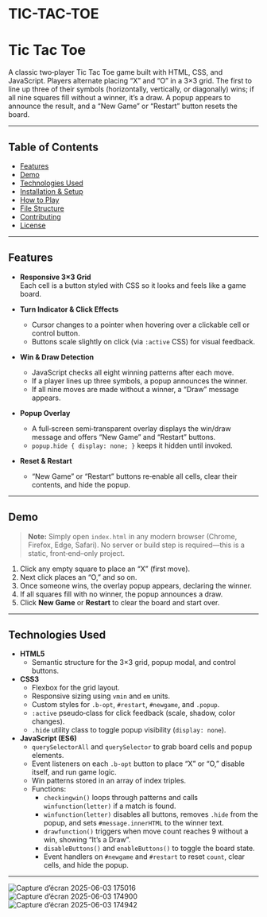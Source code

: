 # TIC-TAC-TOE

# Tic Tac Toe

A classic two‐player Tic Tac Toe game built with HTML, CSS, and JavaScript. Players alternate placing “X” and “O” in a 3×3 grid. The first to line up three of their symbols (horizontally, vertically, or diagonally) wins; if all nine squares fill without a winner, it’s a draw. A popup appears to announce the result, and a “New Game” or “Restart” button resets the board.

---

## Table of Contents

- [Features](#features)  
- [Demo](#demo)  
- [Technologies Used](#technologies-used)  
- [Installation & Setup](#installation--setup)  
- [How to Play](#how-to-play)  
- [File Structure](#file-structure)  
- [Contributing](#contributing)  
- [License](#license)

---

## Features

- **Responsive 3×3 Grid**  
  Each cell is a button styled with CSS so it looks and feels like a game board.

- **Turn Indicator & Click Effects**  
  - Cursor changes to a pointer when hovering over a clickable cell or control button.  
  - Buttons scale slightly on click (via `:active` CSS) for visual feedback.

- **Win & Draw Detection**  
  - JavaScript checks all eight winning patterns after each move.  
  - If a player lines up three symbols, a popup announces the winner.  
  - If all nine moves are made without a winner, a “Draw” message appears.

- **Popup Overlay**  
  - A full‐screen semi‐transparent overlay displays the win/draw message and offers “New Game” and “Restart” buttons.  
  - `popup.hide { display: none; }` keeps it hidden until invoked.

- **Reset & Restart**  
  - “New Game” or “Restart” buttons re‐enable all cells, clear their contents, and hide the popup.

---

## Demo

> **Note:** Simply open `index.html` in any modern browser (Chrome, Firefox, Edge, Safari). No server or build step is required—this is a static, front‐end–only project.

1. Click any empty square to place an “X” (first move).  
2. Next click places an “O,” and so on.  
3. Once someone wins, the overlay popup appears, declaring the winner.  
4. If all squares fill with no winner, the popup announces a draw.  
5. Click **New Game** or **Restart** to clear the board and start over.

---

## Technologies Used

- **HTML5**  
  - Semantic structure for the 3×3 grid, popup modal, and control buttons.
- **CSS3**  
  - Flexbox for the grid layout.  
  - Responsive sizing using `vmin` and `em` units.  
  - Custom styles for `.b-opt`, `#restart`, `#newgame`, and `.popup`.  
  - `:active` pseudo‐class for click feedback (scale, shadow, color changes).  
  - `.hide` utility class to toggle popup visibility (`display: none`).
- **JavaScript (ES6)**  
  - `querySelectorAll` and `querySelector` to grab board cells and popup elements.  
  - Event listeners on each `.b-opt` button to place “X” or “O,” disable itself, and run game logic.  
  - Win patterns stored in an array of index triples.  
  - Functions:
    - `checkingwin()` loops through patterns and calls `winfunction(letter)` if a match is found.  
    - `winfunction(letter)` disables all buttons, removes `.hide` from the popup, and sets `#message.innerHTML` to the winner text.  
    - `drawfunction()` triggers when move count reaches 9 without a win, showing “It’s a Draw”.  
    - `disableButtons()` and `enableButtons()` to toggle the board state.  
    - Event handlers on `#newgame` and `#restart` to reset `count`, clear cells, and hide the popup.

---


   
![Capture d’écran 2025-06-03 175016](https://github.com/user-attachments/assets/4a85b33b-0edd-4da6-9652-c46fd0fad071)
![Capture d’écran 2025-06-03 174900](https://github.com/user-attachments/assets/00e0769c-f7d0-40ac-971b-63eacc56dbd8)
![Capture d’écran 2025-06-03 174942](https://github.com/user-attachments/assets/ef2ad926-9a1e-4cde-ad54-a9a3d6bcf755)


   
